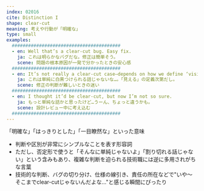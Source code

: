 ```yaml
---
index: 02016
cite: Distinction I
shape: clear-cut
meaning: 考えや行動が「明確な」
type: small
examples:
  ########################################
  - en: Well that’s a clear-cut bug. Easy fix.
    ja: これは明らかなバグだな。修正は簡単そう。
    scene: 問題の根本原因が一発で分かったときの安心感
  ########################################
  - en: It’s not really a clear-cut case—depends on how we define ‘visible.’
    ja: これは単純に白黒つけられる話じゃないな…。「見える」の定義次第だし。
    scene: 修正の判断が難しいときの迷い
  ########################################
  - en: I thought it’d be clear-cut, but now I’m not so sure.
    ja: もっと単純な話かと思ったけど…うーん、ちょっと違うかも。
    scene: 設計レビュー中に考え込む
  ########################################
---
```


「明確な」「はっきりとした」「一目瞭然な」といった意味

- 判断や区別が非常にシンプルなことを表す形容詞
- ただし、否定形で使うと「そんなに単純じゃないよ」「割り切れる話じゃない」という含みもあり、複雑な判断を迫られる技術職には逆に多用されがちな言葉
- 技術的な判断、バグの切り分け、仕様の線引き、責任の所在などで"いや〜そこまでclear-cutじゃないんだよな…"と感じる瞬間にぴったり
